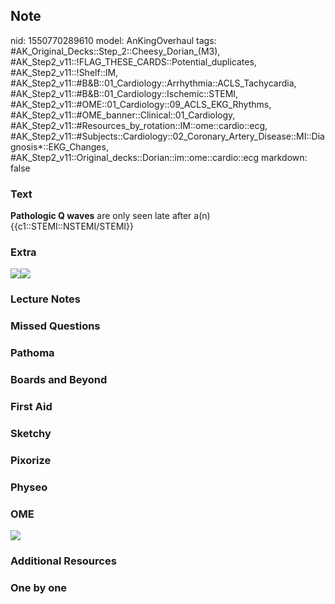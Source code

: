 ## Note
nid: 1550770289610
model: AnKingOverhaul
tags: #AK_Original_Decks::Step_2::Cheesy_Dorian_(M3), #AK_Step2_v11::!FLAG_THESE_CARDS::Potential_duplicates, #AK_Step2_v11::!Shelf::IM, #AK_Step2_v11::#B&B::01_Cardiology::Arrhythmia::ACLS_Tachycardia, #AK_Step2_v11::#B&B::01_Cardiology::Ischemic::STEMI, #AK_Step2_v11::#OME::01_Cardiology::09_ACLS_EKG_Rhythms, #AK_Step2_v11::#OME_banner::Clinical::01_Cardiology, #AK_Step2_v11::#Resources_by_rotation::IM::ome::cardio::ecg, #AK_Step2_v11::#Subjects::Cardiology::02_Coronary_Artery_Disease::MI::Diagnosis*::EKG_Changes, #AK_Step2_v11::Original_decks::Dorian::im::ome::cardio::ecg
markdown: false

### Text
<b>Pathologic Q waves</b> are only seen late after a(n)
{{c1::STEMI::NSTEMI/STEMI}}

### Extra
<img src="paste-29450590748673.jpg"><img src=
"paste-7631014423691267.jpg">

### Lecture Notes


### Missed Questions


### Pathoma


### Boards and Beyond


### First Aid


### Sketchy


### Pixorize


### Physeo


### OME
<div class="ome-widget">
  <a href=
  "https://onlinemeded.org/spa/cardiology?ref=anki"><img src=
  "_OME_AnkiFlashcards_Topic_3.png"></a>
</div>

### Additional Resources


### One by one

